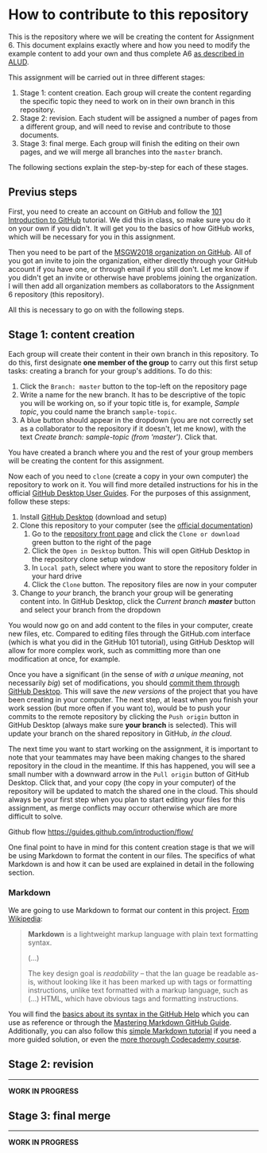 # How to contribute to this repository

This is the repository where we will be creating the content for Assignment 6. This document explains exactly where and how you need to modify the example content to add your own and thus complete A6 [as described in ALUD](https://alud.deusto.es/mod/assign/view.php?id=15863). 

This assignment will be carried out in three different stages:

1. Stage 1: content creation. Each group will create the content regarding the specific topic they need to work on in their own branch in this repository.
2. Stage 2: revision. Each student will be assigned a number of pages from a different group, and will need to revise and contribute to those documents.
3. Stage 3: final merge. Each group will finish the editing on their own pages, and we will merge all branches into the `master` branch.

The following sections explain the step-by-step for each of these stages.

## Previus steps

First, you need to create an account on GitHub and follow the [101 Introduction to GitHub](https://services.github.com/on-demand/intro-to-github/) tutorial. We did this in class, so make sure you do it on your own if you didn't. It will get you to the basics of how GitHub works, which will be necessary for you in this assignment.

Then you need to be part of the [MSGW2018 organization on GitHub](https://github.com/MSGW2018). All of you got an invite to join the organization, either directly through your GitHub account if you have one, or through email if you still don't. Let me know if you didn't get an invite or otherwise have problems joining the organization. I will then add all organization members as collaborators to the Assignment 6 repository (this repository). 

All this is necessary to go on with the following steps.

## Stage 1: content creation

Each group will create their content in their own branch in this repository. To do this, first designate **one member of the group** to carry out this first setup tasks: creating a branch for your group's additions. To do this:

1. Click the `Branch: master` button to the top-left on the repository page
2. Write a name for the new branch. It has to be descriptive of the topic you will be working on, so if your topic title is, for example, _Sample topic_, you could name the branch `sample-topic`.
3. A blue button should appear in the dropdown (you are not correctly set as a collaborator to the repository if it doesn't, let me know), with the text _<i class="fa fa-code-branch"></i> Create branch: sample-topic (from 'master')_. Click that.

<!-- FORK VERSION
1. Fork [the _central_ repository of the assignment](https://github.com/MSGW2018/A6) to your personal account. To do this:
   1. Click the [<i class="fa fa-code-branch"></i> Fork](https://github.com/MSGW2018/A6#fork-destination-box) button to the top-right on the repository page 
   2. Choose your profile picture on the `Where should we fork this repository?` pop-up window
   3. It will take you to your forked repository, with an URL in the form of 
`https://github.com/YOUR-USERNAME/A6`
2. Change the name of the repository to include your group number. To do this:
   1. Click the `Settings` tab 
   2. In the `Repository name` field, change the name to `A6-group0`, where `0` must be your group number. If you were Group 9, for example, your repository should be named `A6-group9`
   3. Click the `Rename` button
3. Add your teammates as collaborators to the repository. To do this:
   1. Click the `Settings` tab if you are not already in the Settings
   2. Select `Collaborators` from the menu on the left
   3. Search your teammates by username and add them

Now all the group members have permission to edit the repository. The following steps will describe the contents present in the repository you forked, and where you need to add your contents and editions. 
-->

You have created a branch where you and the rest of your group members will be creating the content for this assignment. 

Now each of you need to `clone` (create a copy in your own computer) the repository to work on it. You will find more detailed instructions for his in the official  [GitHub Desktop User Guides](https://help.github.com/desktop/guides/). For the purposes of this assignment, follow these steps:

1. Install [GitHub Desktop](https://desktop.github.com/) (download and setup)
3. Clone this repository to your computer (see the [official documentation](https://help.github.com/desktop/guides/contributing-to-projects/cloning-a-repository-from-github-to-github-desktop/))
	1. Go to the [repository front page](https://github.com/MSGW2018/A6) and click the `Clone or download` green button to the right of the page
	2. Click the `Open in Desktop` button. This will open GitHub Desktop in the repository clone setup window
	5. In `Local path`, select where you want to store the repository folder in your hard drive
	6. Click the `Clone` button. The repository files are now in your computer
3. Change to _your_ branch, the branch your group will be generating content into. In GitHub Desktop, click the _<i class="fa fa-code-branch"></i> Current branch **master**_ button and select your branch from the dropdown

You would now go on and add content to the files in your computer, create new files, etc. Compared to editing files through the GitHub.com interface (which is what you did in the GitHub 101 tutorial), using GitHub Desktop will allow for more complex work, such as committing more than one modification at once, for example.

Once you have a significant (in the sense of _with a unique meaning_, not necessarily _big_) set of modifications, you should [commit them through GitHub Desktop](https://help.github.com/desktop/guides/contributing-to-projects/committing-and-reviewing-changes-to-your-project/). This will save the _new versions_ of the project that you have been creating in your computer. The next step, at least when you finish your work session (but more often if you want to), would be to push your commits to the remote repository by clicking the `Push origin` button in GitHub Desktop (always make sure **your branch** is selected). This will update your branch on the shared repository in GitHub, _in the cloud_.

The next time you want to start working on the assignment, it is important to note that your teammates may have been making changes to the shared repository in the cloud in the meantime. If this has happened, you will see a small number with a downward arrow in the `Pull origin` button of GitHub Desktop. Click that, and your copy (the copy in your computer) of the repository will be updated to match the shared one in the cloud. This should always be your first step when you plan to start editing your files for this assignment, as merge conflicts may occurr otherwise which are more difficult to solve. 

Github flow https://guides.github.com/introduction/flow/

One final point to have in mind for this content creation stage is that we will be using Markdown to format the content in our files. The specifics of what Markdown is and how it can be used are explained in detail in the following section.

### Markdown

We are going to use Markdown to format our content in this project. [From Wikipedia](https://en.wikipedia.org/wiki/Markdown):

> **Markdown** is a lightweight markup language with plain text formatting syntax.
> 
> (...)
> 
> The key design goal is _readability_ – that the lan guage be readable as-is, without looking like it has been marked up with tags or formatting instructions, unlike text formatted with a markup language, such as (...) HTML, which have obvious tags and formatting instructions. 

You will find the [basics about its syntax in the GitHub Help](https://help.github.com/articles/basic-writing-and-formatting-syntax/) which you can use as reference or through the [Mastering Markdown GitHub Guide](https://guides.github.com/features/mastering-markdown/). Additionally, you can also follow this [simple Markdown tutorial](https://www.markdowntutorial.com/
) if you need a more guided solution, or even the [more thorough Codecademy course](https://www.codecademy.com/courses/web-intermediate-en-Bw3bg/0/1
).

## Stage 2: revision

---

**WORK IN PROGRESS**

## Stage 3: final merge

---

**WORK IN PROGRESS**